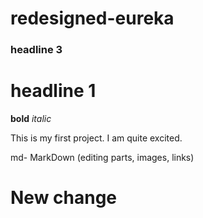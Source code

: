 # redesigned-eureka
### headline 3
# headline 1
**bold**
*italic*

This is my first project. I am quite excited.

md- MarkDown (editing parts, images, links)

# New change
